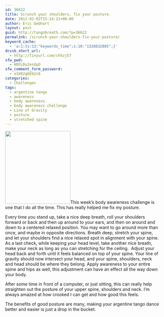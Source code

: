 ```yaml
---
id: 36622
title: Scrunch your shoulders, fix your posture.
date: 2012-02-02T15:24:21+00:00
author: Eric Gebhart
layout: post
guid: http://tangobreath.com/?p=36622
permalink: /scrunch-your-shoulders-fix-your-posture/
keyword_cache:
  - 'a:1:{s:13:"keywords_time";s:10:"1328832085";}'
dcssb_short_url:
  - http://tinyurl.com/chhzj57
sfw_pwd:
  - HOFLDy2esUpO
sfw_comment_form_password:
  - o1U62gbEb2s6
categories:
  - Challenges
tags:
  - argentine tango
  - awareness
  - body awareness
  - body awareness challenge
  - Line of Gravity
  - posture
  - stretched spine
---
```

[<img class="alignleft size-full wp-image-34460" title="body_awareness_challenges" alt="" src="http://tangobreath.com/wp-content/uploads/2012/01/body_awareness_challenges.jpeg" width="212" height="237" />](http://tangobreath.com/wp-content/uploads/2012/01/body_awareness_challenges.jpeg)This week&#8217;s body awareness challenge is one that I do all the time. This has really helped me fix my posture.

<!--more-->

Every time you stand up, take a nice deep breath, roll your shoulders forward or back and then up around to your ears, and then on around and down to a centered relaxed position. You may want to go around more than once, and maybe in opposite directions. Breath deep, stretch your spine, and let your shoulders find a nice relaxed spot in alignment with your spine. As a last check, while keeping your head level, take another nice breath, make your neck as long as you can stretching for the ceiling.  Adjust your head back and forth until it feels balanced on top of your spine. Your line of gravity should now intersect your head, and your spine, shoulders, neck and head should be where they belong. Apply awareness to your entire spine and hips as well, this adjustment can have an effect all the way down your body.

After some time in front of a computer, or just sitting, this can really help straighten out the posture of your upper spine, shoulders and neck. I&#8217;m always amazed at how crooked I can get and how good this feels.

The benefits of good posture are many, making your argentine tango dance better and easier is just a drop in the bucket.